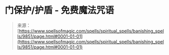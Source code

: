 <!--yml

category: 未分类

date: 2024-06-12 18:46:15

-->

# 门保护/护盾 - 免费魔法咒语

> 来源：[https://www.spellsofmagic.com/spells/spiritual_spells/banishing_spells/9851/page.html#0001-01-01](https://www.spellsofmagic.com/spells/spiritual_spells/banishing_spells/9851/page.html#0001-01-01)
